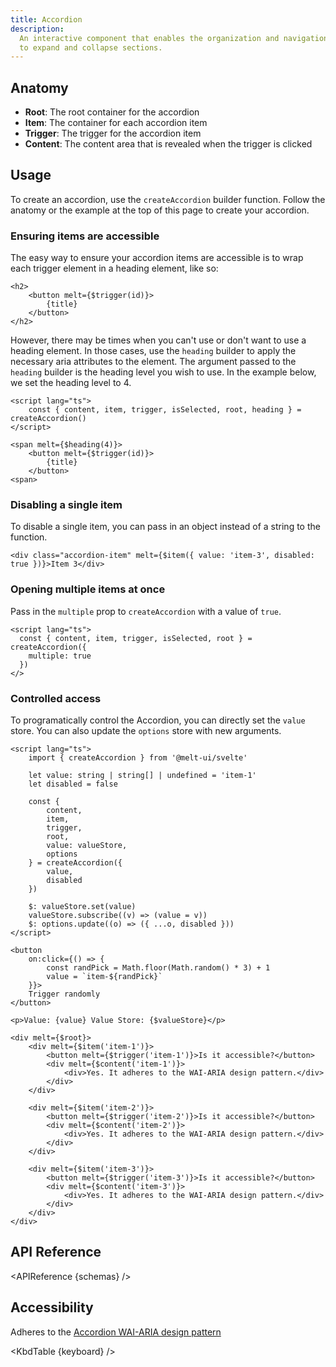 ```yaml
---
title: Accordion
description:
  An interactive component that enables the organization and navigation of content by allowing users
  to expand and collapse sections.
---
```


<script>
    import { KbdTable, APIReference, Preview } from '$docs/components'
    export let schemas
    export let keyboard
    export let snippets
    export let previews
</script>

## Anatomy

- **Root**: The root container for the accordion
- **Item**: The container for each accordion item
- **Trigger**: The trigger for the accordion item
- **Content**: The content area that is revealed when the trigger is clicked

## Usage

To create an accordion, use the `createAccordion` builder function. Follow the anatomy or the
example at the top of this page to create your accordion.

### Ensuring items are accessible

The easy way to ensure your accordion items are accessible is to wrap each trigger element in a
heading element, like so:

```svelte
<h2>
	<button melt={$trigger(id)}>
		{title}
	</button>
</h2>
```

However, there may be times when you can't use or don't want to use a heading element. In those
cases, use the `heading` builder to apply the necessary aria attributes to the element. The argument
passed to the `heading` builder is the heading level you wish to use. In the example below, we set
the heading level to 4.

```svelte /heading/#hi
<script lang="ts">
	const { content, item, trigger, isSelected, root, heading } = createAccordion()
</script>
```

```svelte {1}
<span melt={$heading(4)}>
    <button melt={$trigger(id)}>
        {title}
    </button>
<span>
```

### Disabling a single item

To disable a single item, you can pass in an object instead of a string to the function.

```svelte /{ value: 'item-3', disabled: true }/#hi
<div class="accordion-item" melt={$item({ value: 'item-3', disabled: true })}>Item 3</div>
```

<Preview code={snippets.disabled}>
    <svelte:component this={previews.disabled} />
</Preview>

### Opening multiple items at once

Pass in the `multiple` prop to `createAccordion` with a value of `true`.

```svelte {3}
<script lang="ts">
  const { content, item, trigger, isSelected, root } = createAccordion({
    multiple: true
  })
</>
```

<Preview code={snippets.multiple}>
    <svelte:component this={previews.multiple} />
</Preview>

### Controlled access

To programatically control the Accordion, you can directly set the `value` store. You can also
update the `options` store with new arguments.

```svelte {4,15,19,21}
<script lang="ts">
	import { createAccordion } from '@melt-ui/svelte'

	let value: string | string[] | undefined = 'item-1'
	let disabled = false

	const {
		content,
		item,
		trigger,
		root,
		value: valueStore,
		options
	} = createAccordion({
		value,
		disabled
	})

	$: valueStore.set(value)
	valueStore.subscribe((v) => (value = v))
	$: options.update((o) => ({ ...o, disabled }))
</script>

<button
	on:click={() => {
		const randPick = Math.floor(Math.random() * 3) + 1
		value = `item-${randPick}`
	}}>
	Trigger randomly
</button>

<p>Value: {value} Value Store: {$valueStore}</p>

<div melt={$root}>
	<div melt={$item('item-1')}>
		<button melt={$trigger('item-1')}>Is it accessible?</button>
		<div melt={$content('item-1')}>
			<div>Yes. It adheres to the WAI-ARIA design pattern.</div>
		</div>
	</div>

	<div melt={$item('item-2')}>
		<button melt={$trigger('item-2')}>Is it accessible?</button>
		<div melt={$content('item-2')}>
			<div>Yes. It adheres to the WAI-ARIA design pattern.</div>
		</div>
	</div>

	<div melt={$item('item-3')}>
		<button melt={$trigger('item-3')}>Is it accessible?</button>
		<div melt={$content('item-3')}>
			<div>Yes. It adheres to the WAI-ARIA design pattern.</div>
		</div>
	</div>
</div>
```

## API Reference

<APIReference {schemas} />

## Accessibility

Adheres to the
[Accordion WAI-ARIA design pattern](https://www.w3.org/WAI/ARIA/apg/patterns/accordion/)

<KbdTable {keyboard} />
